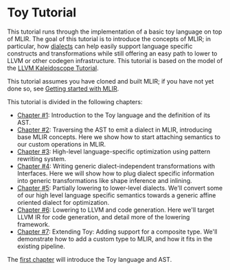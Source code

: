 # Toy Tutorial

This tutorial runs through the implementation of a basic toy language on top of MLIR. The goal of this tutorial is to introduce the concepts of MLIR; in particular, how [dialects](../../LangRef.md#dialects) can help easily support language specific constructs and transformations while still offering an easy path to lower to LLVM or other codegen infrastructure. This tutorial is based on the model of the [LLVM Kaleidoscope Tutorial](https://llvm.org/docs/tutorial/MyFirstLanguageFrontend/index.html).

This tutorial assumes you have cloned and built MLIR; if you have not yet done so, see [Getting started with MLIR](https://mlir.llvm.org/getting_started/).

This tutorial is divided in the following chapters:

-   [Chapter #1](Ch-1.md): Introduction to the Toy language and the definition of its AST.
-   [Chapter #2](Ch-2.md): Traversing the AST to emit a dialect in MLIR, introducing base MLIR concepts. Here we show how to start attaching semantics to our custom operations in MLIR.
-   [Chapter #3](Ch-3.md): High-level language-specific optimization using pattern rewriting system.
-   [Chapter #4](Ch-4.md): Writing generic dialect-independent transformations with Interfaces. Here we will show how to plug dialect specific information into generic transformations like shape inference and inlining.
-   [Chapter #5](Ch-5.md): Partially lowering to lower-level dialects. We'll convert some of our high level language specific semantics towards a generic affine oriented dialect for optimization.
-   [Chapter #6](Ch-6.md): Lowering to LLVM and code generation. Here we'll target LLVM IR for code generation, and detail more of the lowering framework.
-   [Chapter #7](Ch-7.md): Extending Toy: Adding support for a composite type. We'll demonstrate how to add a custom type to MLIR, and how it fits in the existing pipeline.

The [first chapter](Ch-1.md) will introduce the Toy language and AST.
